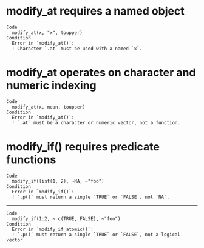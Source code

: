 # modify_at requires a named object

    Code
      modify_at(x, "x", toupper)
    Condition
      Error in `modify_at()`:
      ! Character `.at` must be used with a named `x`.

# modify_at operates on character and numeric indexing

    Code
      modify_at(x, mean, toupper)
    Condition
      Error in `modify_at()`:
      ! `.at` must be a character or numeric vector, not a function.

# modify_if() requires predicate functions

    Code
      modify_if(list(1, 2), ~NA, ~"foo")
    Condition
      Error in `modify_if()`:
      ! `.p()` must return a single `TRUE` or `FALSE`, not `NA`.

---

    Code
      modify_if(1:2, ~ c(TRUE, FALSE), ~"foo")
    Condition
      Error in `modify_if_atomic()`:
      ! `.p()` must return a single `TRUE` or `FALSE`, not a logical vector.

